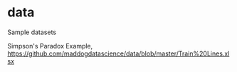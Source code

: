 # data
Sample datasets

Simpson's Paradox Example, https://github.com/maddogdatascience/data/blob/master/Train%20Lines.xlsx
